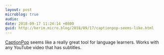 ```yaml
---
layout: post
microblog: true
audio: 
date: 2018-09-17 11:24:14 +0800
guid: http://kerim.micro.blog/2018/09/17/captionpop-seems-like.html
---
```

[CaptionPop](https://www.captionpop.com/) seems like a really great tool for language learners. Works with any YouTube video that has subtitles. 
